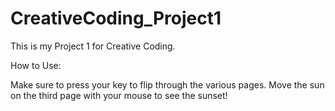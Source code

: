 # CreativeCoding_Project1
This is my Project 1 for Creative Coding. 

How to Use: 

Make sure to press your key to flip through the various pages. Move the sun on the third page with your mouse to see the sunset! 
